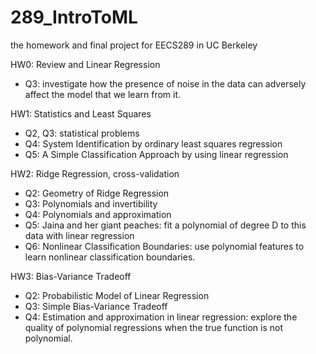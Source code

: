# 289_IntroToML

the homework and final project for EECS289 in UC Berkeley

HW0: Review and Linear Regression
* Q3:  investigate how the presence of noise in the data can adversely affect the model that we learn from it.

HW1: Statistics and Least Squares
* Q2, Q3: statistical problems
* Q4: System Identification by ordinary least squares regression
* Q5: A Simple Classification Approach by using linear regression

HW2: Ridge Regression, cross-validation
* Q2: Geometry of Ridge Regression
* Q3: Polynomials and invertibility
* Q4: Polynomials and approximation
* Q5: Jaina and her giant peaches: fit a polynomial of degree D to this data with linear regression
* Q6: Nonlinear Classification Boundaries: use polynomial features to learn nonlinear classification boundaries.

HW3: Bias-Variance Tradeoff
* Q2: Probabilistic Model of Linear Regression
* Q3: Simple Bias-Variance Tradeoff
* Q4: Estimation and approximation in linear regression: explore the quality of polynomial regressions when the true function is not polynomial.

